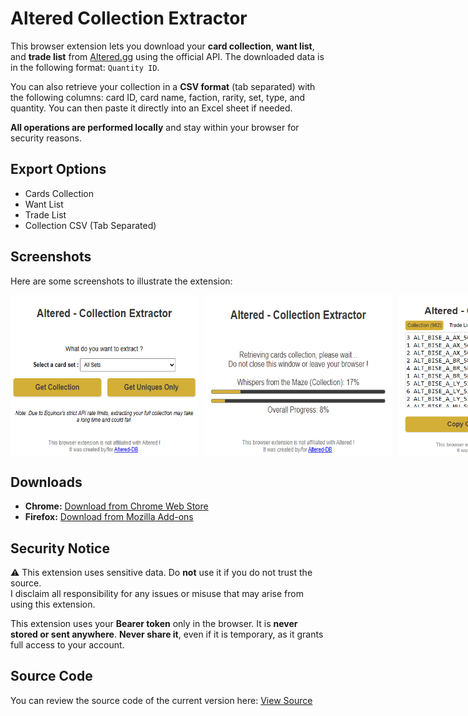 # Altered Collection Extractor

This browser extension lets you download your **card collection**, **want list**, and **trade list** from [Altered.gg](https://altered.gg) using the official API. The downloaded data is in the following format: `Quantity ID`.

You can also retrieve your collection in a **CSV format** (tab separated) with the following columns: card ID, card name, faction, rarity, set, type, and quantity. You can then paste it directly into an Excel sheet if needed.

**All operations are performed locally** and stay within your browser for security reasons.

## Export Options

- Cards Collection  
- Want List  
- Trade List  
- Collection CSV (Tab Separated)

## Screenshots

Here are some screenshots to illustrate the extension:

<div style="display: flex; gap: 10px;">
  <img src="image1.png" width="300" alt="Screenshot 1">
  <img src="image2.png" width="300" alt="Screenshot 2">
  <img src="image3.png" width="300" alt="Screenshot 3">
</div>

## Downloads

- **Chrome:** [Download from Chrome Web Store](https://chromewebstore.google.com/detail/altered-collection-extrac/oilacpbjlailfffkpmpklcgipomnfpom)  
- **Firefox:** [Download from Mozilla Add-ons](http://addons.mozilla.org/en-US/firefox/addon/altered-collection-extractor/)

## Security Notice

⚠️ This extension uses sensitive data. Do **not** use it if you do not trust the source.  
I disclaim all responsibility for any issues or misuse that may arise from using this extension.

This extension uses your **Bearer token** only in the browser. It is **never stored or sent anywhere**. **Never share it**, even if it is temporary, as it grants full access to your account.

## Source Code

You can review the source code of the current version here: [View Source](https://robwu.nl/crxviewer/?crx=https%3A%2F%2Fchromewebstore.google.com%2Fdetail%2Faltered-collection-extrac%2Foilacpbjlailfffkpmpklcgipomnfpom)
